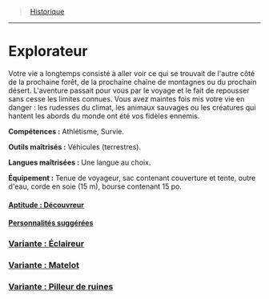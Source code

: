 ﻿---
!Items
Id: background_explorateur_hd.md#explorateur
RootId: background_explorateur_hd.md
ParentLink: backgrounds_hd.md
Name: Explorateur
ParentName: Historique
NameLevel: 1
---
>  [Historique](hd_backgrounds.md)

---


# Explorateur

Votre vie a longtemps consisté à aller voir ce qui se trouvait de l'autre côté de la prochaine forêt, de la prochaine chaîne de montagnes ou du prochain désert. L'aventure passait pour vous par le voyage et le fait de repousser sans cesse les limites connues. Vous avez maintes fois mis votre vie en danger : les rudesses du climat, les animaux sauvages ou les créatures qui hantent les abords du monde ont été vos fidèles ennemis.

**Compétences :** Athlétisme, Survie.

**Outils maîtrisés :** Véhicules (terrestres).

**Langues maîtrisées :** Une langue au choix.

**Équipement :** Tenue de voyageur, sac contenant couverture et tente, outre d'eau, corde en soie (15 m), bourse contenant 15 po.



#### [Aptitude : Découvreur](hd_background_explorateur_aptitude_decouvreur.md)



#### [Personnalités suggérées](hd_background_explorateur_personnalites_suggerees.md)



### [Variante : Éclaireur](hd_background_explorateur_variante_eclaireur.md)



### [Variante : Matelot](hd_background_explorateur_variante_matelot.md)



### [Variante : Pilleur de ruines](hd_background_explorateur_variante_pilleur_de_ruines.md)

